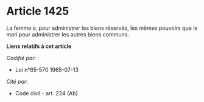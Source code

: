 # Article 1425

La femme a, pour administrer les biens réservés, les mêmes pouvoirs que le mari pour administrer les autres biens communs.

**Liens relatifs à cet article**

_Codifié par_:

  - Loi n°65-570 1965-07-13

_Cité par_:

  - Code civil - art. 224 (Ab)
